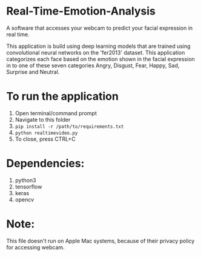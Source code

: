 # Real-Time-Emotion-Analysis
A software that accesses your webcam to predict your facial expression in real time. 


This application is build using deep learning models that are trained using convolutional neural networks on the 'fer2013' dataset. This application categorizes each face based on the emotion shown in the facial expression in to one of these seven categories Angry, Disgust, Fear, Happy, Sad, Surprise and Neutral.


# To run the application
1. Open terminal/command prompt
2. Navigate to this folder
3. ```pip install -r /path/to/requirements.txt```
4. ```python realtimevideo.py```
5. To close, press CTRL+C

# Dependencies:
1. python3
2. tensorflow
3. keras
4. opencv

# Note:
This file doesn't run on Apple Mac systems, because of their privacy policy for accessing webcam. 



